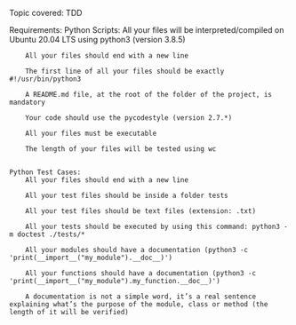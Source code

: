 Topic covered:
TDD

Requirements:
    Python Scripts:
        All your files will be interpreted/compiled on Ubuntu 20.04 LTS using python3 (version 3.8.5)

        All your files should end with a new line

        The first line of all your files should be exactly #!/usr/bin/python3

        A README.md file, at the root of the folder of the project, is mandatory

        Your code should use the pycodestyle (version 2.7.*)

        All your files must be executable

        The length of your files will be tested using wc


    Python Test Cases:
        All your files should end with a new line

        All your test files should be inside a folder tests

        All your test files should be text files (extension: .txt)

        All your tests should be executed by using this command: python3 -m doctest ./tests/*

        All your modules should have a documentation (python3 -c 'print(__import__("my_module").__doc__)')

        All your functions should have a documentation (python3 -c 'print(__import__("my_module").my_function.__doc__)')
        
        A documentation is not a simple word, it’s a real sentence explaining what’s the purpose of the module, class or method (the length of it will be verified)
